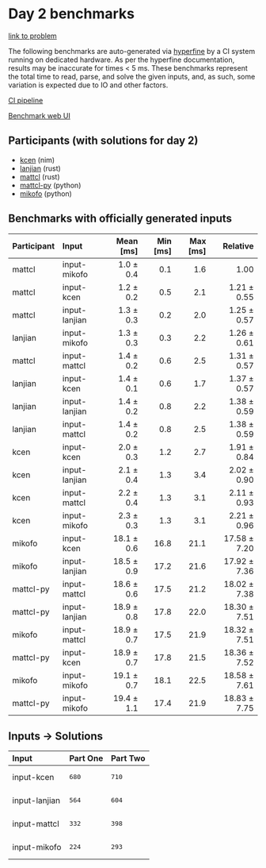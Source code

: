 # Day 2 benchmarks

[link to problem](https://adventofcode.com/2024/day/2)

The following benchmarks are auto-generated via
[hyperfine](https://github.com/sharkdp/hyperfine) by a CI system running on
dedicated hardware. As per the hyperfine documentation, results may be
inaccurate for times < 5 ms. These benchmarks represent the total time to read,
parse, and solve the given inputs, and, as such, some variation is expected due
to IO and other factors.

[CI pipeline](http://ci.papercode.net:8080/teams/main/pipelines/aoc2024)

[Benchmark web UI](https://aoc.ancalagon.black)


## Participants (with solutions for day 2)

- [kcen](https://github.com/kcen/aoc2024) (nim)
- [lanjian](https://github.com/lanjian/aoc-2024) (rust)
- [mattcl](https://github.com/mattcl/aoc2024) (rust)
- [mattcl-py](https://github.com/mattcl/aoc2024-py) (python)
- [mikofo](https://github.com/mikofo/aoc2024) (python)


## Benchmarks with officially generated inputs

| Participant | Input | Mean [ms] | Min [ms] | Max [ms] | Relative |
|:---|:---|---:|---:|---:|---:|
| mattcl | input-mikofo | 1.0 ± 0.4 | 0.1 | 1.6 | 1.00 |
| mattcl | input-kcen | 1.2 ± 0.2 | 0.5 | 2.1 | 1.21 ± 0.55 |
| mattcl | input-lanjian | 1.3 ± 0.3 | 0.2 | 2.0 | 1.25 ± 0.57 |
| lanjian | input-mikofo | 1.3 ± 0.3 | 0.3 | 2.2 | 1.26 ± 0.61 |
| mattcl | input-mattcl | 1.4 ± 0.2 | 0.6 | 2.5 | 1.31 ± 0.57 |
| lanjian | input-kcen | 1.4 ± 0.1 | 0.6 | 1.7 | 1.37 ± 0.57 |
| lanjian | input-lanjian | 1.4 ± 0.2 | 0.8 | 2.2 | 1.38 ± 0.59 |
| lanjian | input-mattcl | 1.4 ± 0.2 | 0.8 | 2.5 | 1.38 ± 0.59 |
| kcen | input-kcen | 2.0 ± 0.3 | 1.2 | 2.7 | 1.91 ± 0.84 |
| kcen | input-lanjian | 2.1 ± 0.4 | 1.3 | 3.4 | 2.02 ± 0.90 |
| kcen | input-mattcl | 2.2 ± 0.4 | 1.3 | 3.1 | 2.11 ± 0.93 |
| kcen | input-mikofo | 2.3 ± 0.3 | 1.3 | 3.1 | 2.21 ± 0.96 |
| mikofo | input-kcen | 18.1 ± 0.6 | 16.8 | 21.1 | 17.58 ± 7.20 |
| mikofo | input-lanjian | 18.5 ± 0.9 | 17.2 | 21.6 | 17.92 ± 7.36 |
| mattcl-py | input-mattcl | 18.6 ± 0.6 | 17.5 | 21.2 | 18.02 ± 7.38 |
| mattcl-py | input-lanjian | 18.9 ± 0.8 | 17.8 | 22.0 | 18.30 ± 7.51 |
| mikofo | input-mattcl | 18.9 ± 0.7 | 17.5 | 21.9 | 18.32 ± 7.51 |
| mattcl-py | input-kcen | 18.9 ± 0.7 | 17.8 | 21.5 | 18.36 ± 7.52 |
| mikofo | input-mikofo | 19.1 ± 0.7 | 18.1 | 22.5 | 18.58 ± 7.61 |
| mattcl-py | input-mikofo | 19.4 ± 1.1 | 17.4 | 21.9 | 18.83 ± 7.75 |


## Inputs -> Solutions

| Input | Part One | Part Two |
|:---|:---|:---|
|input-kcen|<pre>680</pre>|<pre>710</pre>|
|input-lanjian|<pre>564</pre>|<pre>604</pre>|
|input-mattcl|<pre>332</pre>|<pre>398</pre>|
|input-mikofo|<pre>224</pre>|<pre>293</pre>|